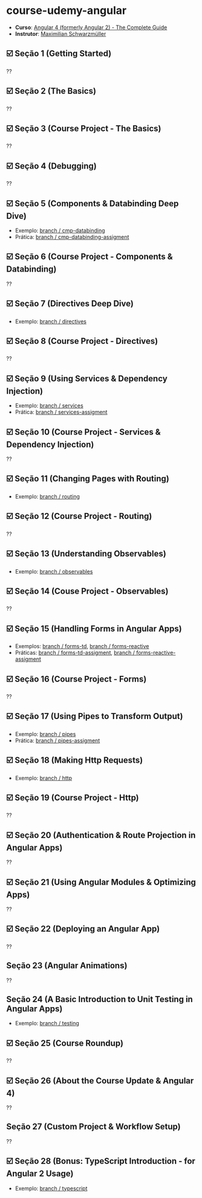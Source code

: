 # course-udemy-angular

* **Curso**: [Angular 4 (formerly Angular 2) - The Complete Guide](https://www.udemy.com/the-complete-guide-to-angular-2/learn/v4/overview)
* **Instrutor**: [Maximilian Schwarzmüller](https://www.udemy.com/user/maximilian-schwarzmuller/)

## :ballot_box_with_check: Seção 1 (Getting Started)
??

## :ballot_box_with_check: Seção 2 (The Basics)
??

## :ballot_box_with_check: Seção 3 (Course Project - The Basics)
??

## :ballot_box_with_check: Seção 4 (Debugging)
??

## :ballot_box_with_check: Seção 5 (Components & Databinding Deep Dive)

* Exemplo: [branch / cmp-databinding](https://github.com/raulpe7eira/course-udemy-angular/tree/cmp-databinding)
* Prática: [branch / cmp-databinding-assigment](https://github.com/raulpe7eira/course-udemy-angular/tree/cmp-databinding-assignment)

## :ballot_box_with_check: Seção 6 (Course Project - Components & Databinding)
??

## :ballot_box_with_check: Seção 7 (Directives Deep Dive)

* Exemplo: [branch / directives](https://github.com/raulpe7eira/course-udemy-angular/tree/directives)

## :ballot_box_with_check: Seção 8 (Course Project - Directives)
??

## :ballot_box_with_check: Seção 9 (Using Services & Dependency Injection)

* Exemplo: [branch / services](https://github.com/raulpe7eira/course-udemy-angular/tree/services)
* Prática: [branch / services-assigment](https://github.com/raulpe7eira/course-udemy-angular/tree/services-assignment)


## :ballot_box_with_check: Seção 10 (Course Project - Services & Dependency Injection)
??

## :ballot_box_with_check: Seção 11 (Changing Pages with Routing)

* Exemplo: [branch / routing](https://github.com/raulpe7eira/course-udemy-angular/tree/routing)

## :ballot_box_with_check: Seção 12 (Course Project - Routing)
??

## :ballot_box_with_check: Seção 13 (Understanding Observables)

* Exemplo: [branch / observables](https://github.com/raulpe7eira/course-udemy-angular/tree/observables)

## :ballot_box_with_check: Seção 14 (Couse Project - Observables)
??

## :ballot_box_with_check: Seção 15 (Handling Forms in Angular Apps)

* Exemplos: [branch / forms-td](https://github.com/raulpe7eira/course-udemy-angular/tree/forms-td), [branch / forms-reactive](https://github.com/raulpe7eira/course-udemy-angular/tree/forms-reactive)
* Práticas: [branch / forms-td-assigment](https://github.com/raulpe7eira/course-udemy-angular/tree/forms-td-assignment), [branch / forms-reactive-assigment](https://github.com/raulpe7eira/course-udemy-angular/tree/forms-reactive-assignment)


## :ballot_box_with_check: Seção 16 (Course Project - Forms)
??

## :ballot_box_with_check: Seção 17 (Using Pipes to Transform Output)

* Exemplo: [branch / pipes](https://github.com/raulpe7eira/course-udemy-angular/tree/pipes)
* Prática: [branch / pipes-assigment](https://github.com/raulpe7eira/course-udemy-angular/tree/pipes-assignment)


## :ballot_box_with_check: Seção 18 (Making Http Requests)

* Exemplo: [branch / http](https://github.com/raulpe7eira/course-udemy-angular/tree/http)

## :ballot_box_with_check: Seção 19 (Course Project - Http)
??

## :ballot_box_with_check: Seção 20 (Authentication & Route Projection in Angular Apps)
??

## :ballot_box_with_check: Seção 21 (Using Angular Modules & Optimizing Apps)
??

## :ballot_box_with_check: Seção 22 (Deploying an Angular App)
??

## Seção 23 (Angular Animations)
??

## Seção 24 (A Basic Introduction to Unit Testing in Angular Apps)

* Exemplo: [branch / testing](https://github.com/raulpe7eira/course-udemy-angular/tree/testing)

## :ballot_box_with_check: Seção 25 (Course Roundup)
??

## :ballot_box_with_check: Seção 26 (About the Course Update & Angular 4)
??

## Seção 27 (Custom Project & Workflow Setup)
??

## :ballot_box_with_check: Seção 28 (Bonus: TypeScript Introduction - for Angular 2 Usage)

* Exemplo: [branch / typescript](https://github.com/raulpe7eira/course-udemy-angular/tree/typescript)
